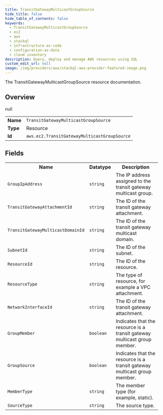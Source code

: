 ```yaml
---
title: TransitGatewayMulticastGroupSource
hide_title: false
hide_table_of_contents: false
keywords:
  - TransitGatewayMulticastGroupSource
  - ec2
  - aws
  - stackql
  - infrastructure-as-code
  - configuration-as-data
  - cloud inventory
description: Query, deploy and manage AWS resources using SQL
custom_edit_url: null
image: /img/providers/aws/stackql-aws-provider-featured-image.png
---
```

The TransitGatewayMulticastGroupSource resource documentation.

## Overview
<table><tbody>
<tr><td><b>Name</b></td><td><code>TransitGatewayMulticastGroupSource</code></td></tr>
<tr><td><b>Type</b></td><td>Resource</td></tr>
null
<tr><td><b>Id</b></td><td><code>aws.ec2.TransitGatewayMulticastGroupSource</code></td></tr>
</tbody></table>

## Fields
<table><tbody>
<tr><th>Name</th><th>Datatype</th><th>Description</th></tr>
<tr><td><code>GroupIpAddress</code></td><td><code>string</code></td><td>The IP address assigned to the transit gateway multicast group.</td></tr><tr><td><code>TransitGatewayAttachmentId</code></td><td><code>string</code></td><td>The ID of the transit gateway attachment.</td></tr><tr><td><code>TransitGatewayMulticastDomainId</code></td><td><code>string</code></td><td>The ID of the transit gateway multicast domain.</td></tr><tr><td><code>SubnetId</code></td><td><code>string</code></td><td>The ID of the subnet.</td></tr><tr><td><code>ResourceId</code></td><td><code>string</code></td><td>The ID of the resource.</td></tr><tr><td><code>ResourceType</code></td><td><code>string</code></td><td>The type of resource, for example a VPC attachment.</td></tr><tr><td><code>NetworkInterfaceId</code></td><td><code>string</code></td><td>The ID of the transit gateway attachment.</td></tr><tr><td><code>GroupMember</code></td><td><code>boolean</code></td><td>Indicates that the resource is a transit gateway multicast group member.</td></tr><tr><td><code>GroupSource</code></td><td><code>boolean</code></td><td>Indicates that the resource is a transit gateway multicast group member.</td></tr><tr><td><code>MemberType</code></td><td><code>string</code></td><td>The member type (for example, static).</td></tr><tr><td><code>SourceType</code></td><td><code>string</code></td><td>The source type.</td></tr>
</tbody></table>
